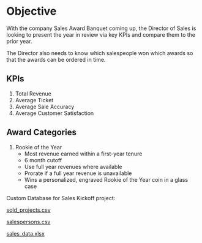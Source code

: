 # Objective

With the company Sales Award Banquet coming up, the Director of Sales is looking to present
the year in review via key KPIs and compare them to the prior year.

The Director also needs to know which salespeople won which awards so that the awards can
be ordered in time.


## KPIs

1. Total Revenue
2. Average Ticket
3. Average Sale Accuracy
4. Average Customer Satisfaction


## Award Categories
1. Rookie of the Year
   - Most revenue earned within a first-year tenure
   - 6 month cutoff
   - Use full year revenues where available
   - Prorate if a full year revenue is unavailable
   - Wins a personalized, engraved Rookie of the Year coin in a glass case




Custom Database for Sales Kickoff project:

[sold_projects.csv](https://github.com/andrwbrntt/Portfolio/files/14060188/sold_projects.csv)

[salespersons.csv](https://github.com/andrwbrntt/Portfolio/files/14060187/salespersons.csv)

[sales_data.xlsx](https://github.com/andrwbrntt/Portfolio/files/14060186/sales_data.xlsx)
